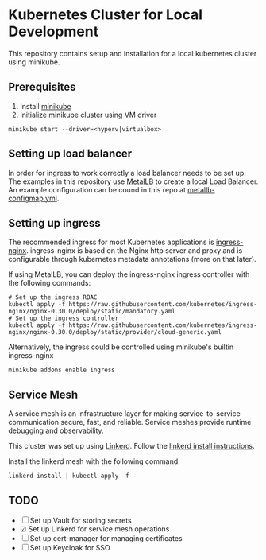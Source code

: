 # Kubernetes Cluster for Local Development

This repository contains setup and installation for a local
kubernetes cluster using minikube.

## Prerequisites

1. Install [minikube](https://minikube.sigs.k8s.io/docs/start/)
2. Initialize minikube cluster using VM driver
```
minikube start --driver=<hyperv|virtualbox>
```

## Setting up load balancer

In order for ingress to work correctly a load balancer needs to be set
up. The examples in this repository use [MetalLB](https://metallb.universe.tf/installation/)
to create a local Load Balancer. An example configuration can be cound
in this repo at [metallb-configmap.yml](./metallb-configmap.yml).

## Setting up ingress

The recommended ingress for most Kubernetes applications is [ingress-nginx](https://kubernetes.github.io/ingress-nginx/).
ingress-nginx is based on the Nginx http server and proxy and is configurable
through kubernetes metadata annotations (more on that later).

If using MetalLB, you can deploy the ingress-nginx ingress controller with the following commands:

```
# Set up the ingress RBAC
kubectl apply -f https://raw.githubusercontent.com/kubernetes/ingress-nginx/nginx-0.30.0/deploy/static/mandatory.yaml
# Set up the ingress controller
kubectl apply -f https://raw.githubusercontent.com/kubernetes/ingress-nginx/nginx-0.30.0/deploy/static/provider/cloud-generic.yaml
```

Alternatively, the ingress could be controlled using minikube's builtin ingress-nginx

```
minikube addons enable ingress
```

## Service Mesh

A service mesh is an infrastructure layer for making service-to-service communication
secure, fast, and reliable. Service meshes provide runtime debugging and observability.

This cluster was set up using [Linkerd](https://linkerd.io/2/overview/).
Follow the [linkerd install instructions](https://linkerd.io/2/getting-started/#step-1-install-the-cli).

Install the linkerd mesh with the following command.

```
linkerd install | kubectl apply -f -
```

## TODO
[//]: # "&#9744; - unchecked   &#9745; - checked"
- &#9744; Set up Vault for storing secrets
- &#9745; Set up Linkerd for service mesh operations
- &#9744; Set up cert-manager for managing certificates
- &#9744; Set up Keycloak for SSO